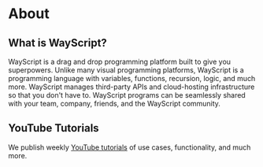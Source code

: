 # About

## What is WayScript?

WayScript is a drag and drop programming platform built to give you superpowers. Unlike many visual programming platforms, WayScript is a programming language with variables, functions, recursion, logic, and much more. WayScript manages third-party APIs and cloud-hosting infrastructure so that you don't have to. WayScript programs can be seamlessly shared with your team, company, friends, and the WayScript community.

## YouTube Tutorials

We publish weekly [YouTube tutorials](https://youtube.com/c/wayscript) of use cases, functionality, and much more. 

